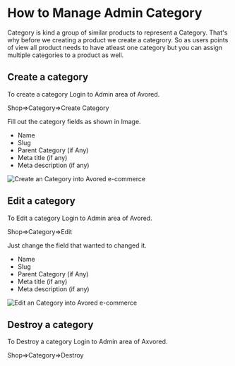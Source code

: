 # How to Manage Admin Category

Category is kind a group of similar products to represent a Category. That's why before we creating a product we create a categrory. So as users points of view all product needs to have atleast one category but you can assign multiple categories to a product as well.

## Create a category

To create a category Login to Admin area of Avored.

Shop=&gt;Category=&gt;Create Category

Fill out the category fields as shown in Image.

* Name
* Slug
* Parent Category \(if Any\)
* Meta title \(if any\)
* Meta description \(if any\)

![Create an Category into Avored e-commerce](https://user-images.githubusercontent.com/4218702/41814669-bdb8a3c2-77a8-11e8-9f22-c70bb8b2d3f6.png)

## Edit a category

To Edit a category Login to Admin area of Avored.

Shop=&gt;Category=&gt;Edit

Just change the field that wanted to changed it.

* Name
* Slug
* Parent Category \(if Any\)
* Meta title \(if any\)
* Meta description \(if any\)

![Edit an Category into Avored e-commerce](https://user-images.githubusercontent.com/4218702/41814694-58f12012-77a9-11e8-8114-101febb7a237.png)

## Destroy a category

To Destroy a category Login to Admin area of Axvored.

Shop=&gt;Category=&gt;Destroy

